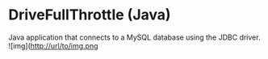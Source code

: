 # DriveFullThrottle (Java)
Java application that connects to a MySQL database using the JDBC driver.
![img]([http://url/to/img.png](http://drivefullthrottle.great-site.net/img/java_app.png)
